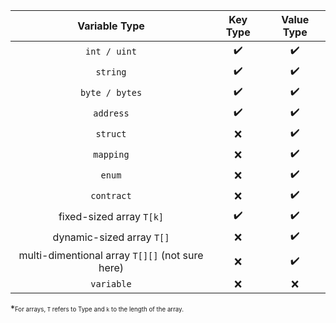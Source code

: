 |  Variable Type | Key Type  | Value Type |
|:---------------:|:---------:|:-----------:|
| `int / uint`  | :heavy_check_mark:  | :heavy_check_mark:  |
| `string`  | :heavy_check_mark:  | :heavy_check_mark:  |
| `byte / bytes`  | :heavy_check_mark:  | :heavy_check_mark:  |
| `address`  | :heavy_check_mark:  | :heavy_check_mark:  |
| `struct`  | :x: |  :heavy_check_mark: |
| `mapping`  | :x:  | :heavy_check_mark:  |
| `enum`  | :x:  | :heavy_check_mark:  |
| `contract`  |  :x: | :heavy_check_mark:  |
| fixed-sized array `T[k]`  | :heavy_check_mark:  | :heavy_check_mark:  |
| dynamic-sized array `T[]`  | :x:  |  :heavy_check_mark: |
| multi-dimentional array `T[][]` (not sure here) |  :x: | :heavy_check_mark:  |
| `variable` | :x: | :x: |

*<sub><sup>For arrays, `T` refers to Type and `k` to the length of the array.</sup></sub>

